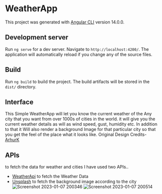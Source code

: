 # WeatherApp

This project was generated with [Angular CLI](https://github.com/angular/angular-cli) version 14.0.0.

## Development server

Run `ng serve` for a dev server. Navigate to `http://localhost:4200/`. The application will automatically reload if you change any of the source files.

## Build

Run `ng build` to build the project. The build artifacts will be stored in the `dist/` directory.

## Interface

This Simple WeatherApp will let you know the current weather of the Any city that you want from over 1000s of cities in the world. it will give you the current weather details as will as wind speed, gust, humidity etc. In addition to that it Will also render a background Image for that particular city so that you get the feel of the place what it looks like.
Original Design Credits-  [ArhurK](https://dribbble.com/shots/7118235-Weather-DailyUI-037)

## APIs
to fetch the data for weather and cities I have used two APIs..
- [WeatherApi](https://www.weatherapi.com/) to fetch the Weather Data
- [Unsplash](https://unsplash.com/documentation) to fetch the background image according to the city
![Screenshot 2023-01-07 200346](https://user-images.githubusercontent.com/91555602/213977856-aadf1380-89bd-4cab-a416-57eb31d47655.jpg)
![Screenshot 2023-01-07 200514](https://user-images.githubusercontent.com/91555602/213978087-e4300925-e1d0-4ce9-8e66-809a316261f3.jpg)

